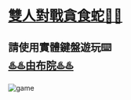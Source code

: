 # [雙人對戰貪食蛇🐍🐍](https://leech-oeo.github.io/Snake_Game/)
## 請使用實體鍵盤遊玩⌨️<br>[♨️♨️由布院♨️♨️](formd.html)

![game](https://1.bp.blogspot.com/-eMrPizTFNa4/WR_Ksx7ObxI/AAAAAAABEY8/oqQRKs2772A6TOGu83hK3No4Q6TDuc_SwCLcB/s800/game_software_cassette.png)
